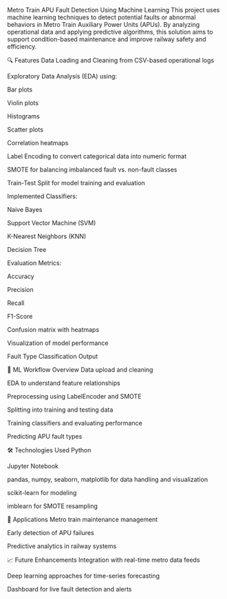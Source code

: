 Metro Train APU Fault Detection Using Machine Learning
This project uses machine learning techniques to detect potential faults or abnormal behaviors in Metro Train Auxiliary Power Units (APUs). By analyzing operational data and applying predictive algorithms, this solution aims to support condition-based maintenance and improve railway safety and efficiency.

🔍 Features
Data Loading and Cleaning from CSV-based operational logs

Exploratory Data Analysis (EDA) using:

Bar plots

Violin plots

Histograms

Scatter plots

Correlation heatmaps

Label Encoding to convert categorical data into numeric format

SMOTE for balancing imbalanced fault vs. non-fault classes

Train-Test Split for model training and evaluation

Implemented Classifiers:

Naive Bayes

Support Vector Machine (SVM)

K-Nearest Neighbors (KNN)

Decision Tree

Evaluation Metrics:

Accuracy

Precision

Recall

F1-Score

Confusion matrix with heatmaps

Visualization of model performance

Fault Type Classification Output

🧠 ML Workflow Overview
Data upload and cleaning

EDA to understand feature relationships

Preprocessing using LabelEncoder and SMOTE

Splitting into training and testing data

Training classifiers and evaluating performance

Predicting APU fault types

🛠️ Technologies Used
Python

Jupyter Notebook

pandas, numpy, seaborn, matplotlib for data handling and visualization

scikit-learn for modeling

imblearn for SMOTE resampling

🧪 Applications
Metro train maintenance management

Early detection of APU failures

Predictive analytics in railway systems

📈 Future Enhancements
Integration with real-time metro data feeds

Deep learning approaches for time-series forecasting

Dashboard for live fault detection and alerts
